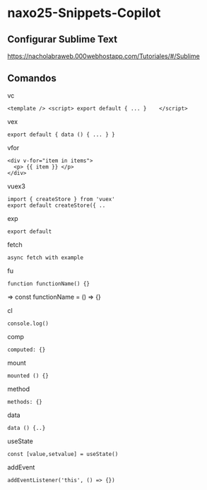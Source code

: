 # naxo25-Snippets-Copilot

## Configurar Sublime Text

https://nacholabraweb.000webhostapp.com/Tutoriales/#/Sublime

## Comandos

vc

    <template /> <script> export default { ... }	</script>

vex

    export default { data () { ... } }

vfor

    <div v-for="item in items">
      <p> {{ item }} </p>
    </div>

vuex3

    import { createStore } from 'vuex'
    export default createStore({ ..

exp

    export default

fetch

    async fetch with example

fu

    function functionName() {}

=>
const functionName = () => {}

cl

    console.log()

comp

    computed: {}

mount

    mounted () {}

method

    methods: {}

data

    data () {..}

useState

    const [value,setvalue] = useState()

addEvent

    addEventListener('this', () => {})
